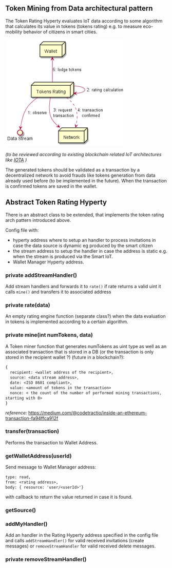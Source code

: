 
## Token Mining from Data architectural pattern

The Token Rating Hyperty evaluates IoT data according to some algorithm that calculates its value in tokens (tokens rating) e.g. to measure eco-mobility behavior of citizens in smart cities.

![Tokens Mining from Data architectural pattern](token_mining.png)

*(to be reviewed according to existing blockchain related IoT architectures like [IOTA](http://iotatoken.com/IOTA_Whitepaper.pdf) )*

The generated tokens should be validated as a transaction by a decentralized network to avoid frauds like tokens generation from data already used before (to be implemented in the future). When the transaction is confirmed tokens are saved in the wallet.

## Abstract Token Rating Hyperty

There is an abstract class to be extended, that implements the token rating arch pattern introduced above.

Config file with:

* hyperty address where to setup an handler to process invitations in case the data source is dynamic eg produced by the smart citizen
* the stream address to setup the handler in case the address is static e.g. when the stream is produced via the Smart IoT.
* Wallet Manager Hyperty address.

### private addStreamHandler()

Add stream handlers and forwards it to `rate()` if rate returns a valid uint it calls `mine()` and transfers it to associated address


### private rate(data)

An empty rating engine function (separate class?) when the data evaluation in tokens is implemented according to a certain algorithm.

### private mine(int numTokens, data)

A Token miner function that generates numTokens as uint type as well as an associated transaction that is stored in a DB (or the transaction is only stored in the recipient wallet ?) (future in a blockchain?):

```
{
  recipient: <wallet address of the recipient>,
  source: <data stream address>,
  date: <ISO 8601 compliant>,
  value: <amount of tokens in the transaction>
  nonce: < the count of the number of performed mining transactions, starting with 0>
}
```

*reference:* https://medium.com/@codetractio/inside-an-ethereum-transaction-fa94ffca912f

### transfer(transaction)

Performs the transaction to Wallet Address.

### getWalletAddress(userId)

Send message to Wallet Manager address:

```
type: read,
from: <rating address>,
body: { resource: 'user/<userId>'}
```

with callback to return the value returned in case it is found.


### getSource()

### addMyHandler()

Add an handler in the Rating Hyperty address specified in the config file and calls `addStreamHandler()` for valid received invitations (create messages) or `removeStreamHandler` for valid received delete messages.

### private removeStreamHandler()
